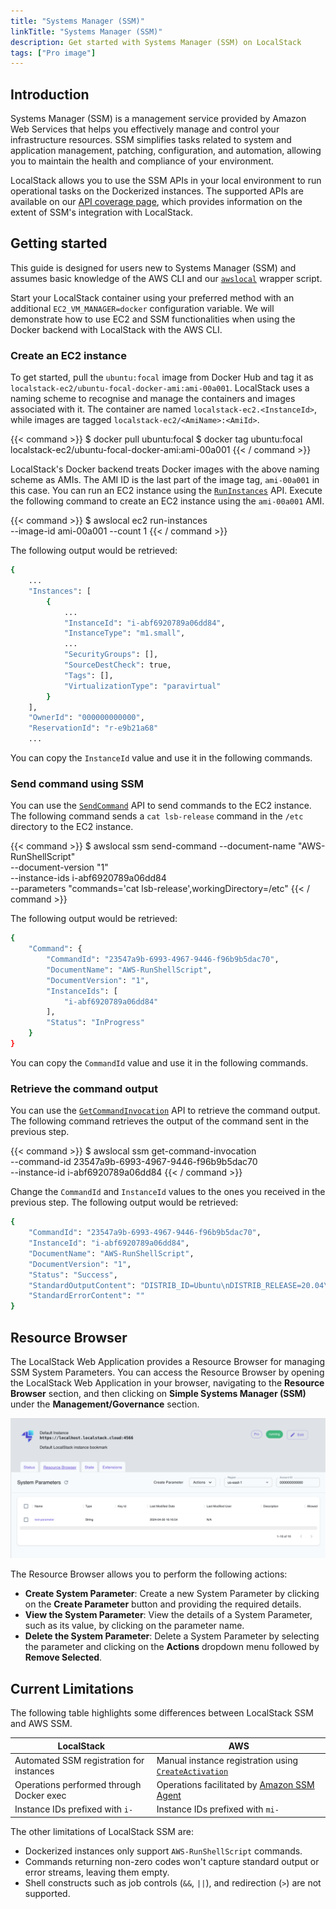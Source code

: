 ```yaml
---
title: "Systems Manager (SSM)"
linkTitle: "Systems Manager (SSM)"
description: Get started with Systems Manager (SSM) on LocalStack
tags: ["Pro image"]
---
```


## Introduction

Systems Manager (SSM) is a management service provided by Amazon Web Services that helps you effectively manage and control your infrastructure resources. SSM simplifies tasks related to system and application management, patching, configuration, and automation, allowing you to maintain the health and compliance of your environment.

LocalStack allows you to use the SSM APIs in your local environment to run operational tasks on the Dockerized instances. The supported APIs are available on our [API coverage page](https://docs.localstack.cloud/references/coverage/coverage_ssm/), which provides information on the extent of SSM's integration with LocalStack.

## Getting started

This guide is designed for users new to Systems Manager (SSM) and assumes basic knowledge of the AWS CLI and our [`awslocal`](https://github.com/localstack/awscli-local) wrapper script.

Start your LocalStack container using your preferred method with an additional `EC2_VM_MANAGER=docker` configuration variable. We will demonstrate how to use EC2 and SSM functionalities when using the Docker backend with LocalStack with the AWS CLI.

### Create an EC2 instance

To get started, pull the `ubuntu:focal` image from Docker Hub and tag it as `localstack-ec2/ubuntu-focal-docker-ami:ami-00a001`. LocalStack uses a naming scheme to recognise and manage the containers and images associated with it. The container are named `localstack-ec2.<InstanceId>`, while images are tagged `localstack-ec2/<AmiName>:<AmiId>`.

{{< command >}}
$ docker pull ubuntu:focal
$ docker tag ubuntu:focal localstack-ec2/ubuntu-focal-docker-ami:ami-00a001
{{< / command >}}

LocalStack's Docker backend treats Docker images with the above naming scheme as AMIs. The AMI ID is the last part of the image tag, `ami-00a001` in this case. You can run an EC2 instance using the [`RunInstances`](https://docs.aws.amazon.com/systems-manager/latest/APIReference/API_RunInstances.html) API. Execute the following command to create an EC2 instance using the `ami-00a001` AMI.

{{< command >}}
$ awslocal ec2 run-instances \
    --image-id ami-00a001 --count 1
{{< / command >}}

The following output would be retrieved:

```bash
{
    ...
    "Instances": [
        {
            ...
            "InstanceId": "i-abf6920789a06dd84",
            "InstanceType": "m1.small",
            ...
            "SecurityGroups": [],
            "SourceDestCheck": true,
            "Tags": [],
            "VirtualizationType": "paravirtual"
        }
    ],
    "OwnerId": "000000000000",
    "ReservationId": "r-e9b21a68"
    ...
```

You can copy the `InstanceId` value and use it in the following commands.

### Send command using SSM

You can use the [`SendCommand`](https://docs.aws.amazon.com/systems-manager/latest/APIReference/API_SendCommand.html) API to send commands to the EC2 instance. The following command sends a `cat lsb-release` command in the `/etc` directory to the EC2 instance.

{{< command >}}
$ awslocal ssm send-command --document-name "AWS-RunShellScript" \
    --document-version "1" \
    --instance-ids i-abf6920789a06dd84 \
    --parameters "commands='cat lsb-release',workingDirectory=/etc"
{{< / command >}}

The following output would be retrieved:

```bash
{
    "Command": {
        "CommandId": "23547a9b-6993-4967-9446-f96b9b5dac70",
        "DocumentName": "AWS-RunShellScript",
        "DocumentVersion": "1",
        "InstanceIds": [
            "i-abf6920789a06dd84"
        ],
        "Status": "InProgress"
    }
}
```

You can copy the `CommandId` value and use it in the following commands.

### Retrieve the command output

You can use the [`GetCommandInvocation`](https://docs.aws.amazon.com/systems-manager/latest/APIReference/API_GetCommandInvocation.html) API to retrieve the command output. The following command retrieves the output of the command sent in the previous step.

{{< command >}}
$ awslocal ssm get-command-invocation \
    --command-id 23547a9b-6993-4967-9446-f96b9b5dac70 \
    --instance-id i-abf6920789a06dd84
{{< / command >}}

Change the `CommandId` and `InstanceId` values to the ones you received in the previous step. The following output would be retrieved:

```bash
{
    "CommandId": "23547a9b-6993-4967-9446-f96b9b5dac70",
    "InstanceId": "i-abf6920789a06dd84",
    "DocumentName": "AWS-RunShellScript",
    "DocumentVersion": "1",
    "Status": "Success",
    "StandardOutputContent": "DISTRIB_ID=Ubuntu\nDISTRIB_RELEASE=20.04\nDISTRIB_CODENAME=focal\nDISTRIB_DESCRIPTION=\"Ubuntu 20.04.6 LTS\"\n",
    "StandardErrorContent": ""
}
```

## Resource Browser

The LocalStack Web Application provides a Resource Browser for managing SSM System Parameters. You can access the Resource Browser by opening the LocalStack Web Application in your browser, navigating to the **Resource Browser** section, and then clicking on **Simple Systems Manager (SSM)** under the **Management/Governance** section.

<img src="ssm-resource-browser.png" alt="SSM Resource Browser" title="SSM Resource Browser" width="900" />

The Resource Browser allows you to perform the following actions:

- **Create System Parameter**: Create a new System Parameter by clicking on the **Create Parameter** button and providing the required details.
- **View the System Parameter**: View the details of a System Parameter, such as its value, by clicking on the parameter name.
- **Delete the System Parameter**: Delete a System Parameter by selecting the parameter and clicking on the **Actions** dropdown menu followed by **Remove Selected**.

## Current Limitations

The following table highlights some differences between LocalStack SSM and AWS SSM.

| LocalStack                               | AWS                                                                                                                                                |
| ---------------------------------------- | -------------------------------------------------------------------------------------------------------------------------------------------------- |
| Automated SSM registration for instances | Manual instance registration using [`CreateActivation`](https://docs.aws.amazon.com/systems-manager/latest/APIReference/API_CreateActivation.html) |
| Operations performed through Docker exec | Operations facilitated by [Amazon SSM Agent](https://github.com/aws/amazon-ssm-agent)                                                              |
| Instance IDs prefixed with `i-`          | Instance IDs prefixed with `mi-`                                                                                                                   |

The other limitations of LocalStack SSM are:

-   Dockerized instances only support `AWS-RunShellScript` commands.
-   Commands returning non-zero codes won't capture standard output or error streams, leaving them empty.
-   Shell constructs such as job controls (`&&`, `||`), and redirection (`>`) are not supported.
